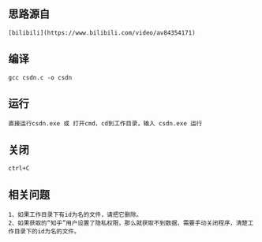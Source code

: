 ## 思路源自
	[bilibili](https://www.bilibili.com/video/av84354171)

## 编译
	gcc csdn.c -o csdn

## 运行
	直接运行csdn.exe 或 打开cmd，cd到工作目录，输入 csdn.exe 运行

## 关闭
	ctrl+C

## 相关问题
	1、如果工作目录下有id为名的文件，请把它删除。
	2、如果获取的“知乎”用户设置了隐私权限，那么就获取不到数据，需要手动关闭程序，清楚工作目录下的id为名的文件。